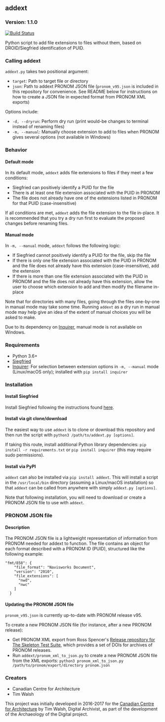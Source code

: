 ## addext

### Version: 1.1.0

[![Build Status](https://travis-ci.org/timothyryanwalsh/addext.svg?branch=master)](https://travis-ci.org/timothyryanwalsh/addext)

Python script to add file extensions to files without them, based on DROID/Siegfried identification of PUID.

### Calling addext

`addext.py` takes two positional argument:
* `target`: Path to target file or directory
* `json`: Path to addext PRONOM JSON file (`pronom_v95.json` is included in this repository for convenience. See README below for instructions on how to create a JSON file in expected format from PRONOM XML exports)

Options include:  
* `-d, --dryrun`: Perform dry run (print would-be changes to terminal instead of renaming files)
* `-m, --manual`: Manually choose extension to add to files when PRONOM gives several options (not available in Windows)

### Behavior

#### Default mode

In its default mode, `addext` adds file extensions to files if they meet a few conditions:  
* Siegfried can positively identify a PUID for the file
* There is at least one file extension associated with the PUID in PRONOM
* The file does not already have one of the extensions listed in PRONOM for that PUID (case-insensitive)

If all conditions are met, `addext` adds the file extension to the file in-place. It is recommended that you try a dry run first to evaluate the proposed changes before renaming files.

#### Manual mode

In `-m, --manual` mode, `addext` follows the following logic:
* If Siegfried cannot positively identify a PUID for the file, skip the file
* If there is only one file extension associated with the PUID in PRONOM and the file does not already have this extension (case-insensitive), add the extension
* If there is more than one file extension associated with the PUID in PRONOM and the file does not already have this extension, allow the user to choose which extension to add and then modify the filename in-place

Note that for directories with many files, going through the files one-by-one in manual mode may take some time. Running `addext` as a dry run in manual mode may help give an idea of the extent of manual choices you will be asked to make.

Due to its dependency on [Inquirer](https://github.com/magmax/python-inquirer), manual mode is not available on Windows.

### Requirements 

* Python 3.6+
* [Siegfried](https://github.com/richardlehane/siegfried)
* [Inquirer](https://github.com/magmax/python-inquirer): For selection between extension options in `-m, --manual` mode (Linux/macOS only); installed with `pip install inquirer`

### Installation

#### Install Siegfried

Install Siegfried following the instructions found [here](https://github.com/richardlehane/siegfried).

#### Install via git clone/download

The easiest way to use `addext` is to clone or download this repository and then run the script with `python3 /path/to/addext.py [options]`.

If taking this route, install additional Python library dependencies: `pip install -r requirements.txt` or `pip install inquirer` (this may require sudo permissions).

#### Install via PyPI

`addext` can also be installed via `pip install addext`. This will install a script in the `/usr/local/bin` directory (assuming a Linux/macOS installation) so that `addext` can be called from anywhere with simply `addext.py [options]`.

Note that following installation, you will need to download or create a PRONOM JSON file to use with `addext`.

### PRONOM JSON file

#### Description

The PRONOM JSON file is a lightweight representation of information from PRONOM needed for addext to function. The file contains an object for each format described with a PRONOM ID (PUID), structured like the following example:

```
"fmt/858": {
    "file_format": "Navisworks Document",
    "version": "2010",
    "file_extensions": [
      "nwd",
      "nwc"
    ]
  }
```

#### Updating the PRONOM JSON file

`pronom_v95.json` is currently up-to-date with PRONOM release v95.

To create a new PRONOM JSON file (for instance, after a new PRONOM release):  
* Get PRONOM XML export from Ross Spencer's [Release repository for The Skeleton Test Suite](https://github.com/exponential-decay/pronom-archive-and-skeleton-test-suite), which provides a set of DOIs for archives of PRONOM releases.
* Run `addext/pronom_xml_to_json.py` to create a new PRONOM JSON file from the XML exports: `python3 pronom_xml_to_json.py /path/to/pronom/export/directory pronom.json`

### Creators

* Canadian Centre for Architecture
* Tim Walsh

This project was initially developed in 2016-2017 for the [Canadian Centre for Architecture](https://www.cca.qc.ca) by Tim Walsh, Digital Archivist, as part of the development of the Archaeology of the Digital project.
